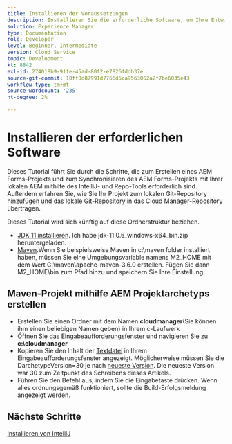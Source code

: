 ```yaml
---
title: Installieren der Voraussetzungen
description: Installieren Sie die erforderliche Software, um Ihre Entwicklungsumgebung einzurichten.
solution: Experience Manager
type: Documentation
role: Developer
level: Beginner, Intermediate
version: Cloud Service
topic: Development
kt: 8842
exl-id: 274018b9-91fe-45ad-80f2-e7826fddb37e
source-git-commit: 10ff0d87991d7766d5ca9563062a2f7be6035e43
workflow-type: tm+mt
source-wordcount: '235'
ht-degree: 2%

---
```


# Installieren der erforderlichen Software

Dieses Tutorial führt Sie durch die Schritte, die zum Erstellen eines AEM Forms-Projekts und zum Synchronisieren des AEM Forms-Projekts mit Ihrer lokalen AEM mithilfe des IntelliJ- und Repo-Tools erforderlich sind. Außerdem erfahren Sie, wie Sie Ihr Projekt zum lokalen Git-Repository hinzufügen und das lokale Git-Repository in das Cloud Manager-Repository übertragen.




Dieses Tutorial wird sich künftig auf diese Ordnerstruktur beziehen.

* [JDK 11 installieren](https://www.oracle.com/java/technologies/downloads/#java11-windows). Ich habe jdk-11.0.6_windows-x64_bin.zip heruntergeladen.
* [Maven](https://maven.apache.org/guides/getting-started/windows-prerequisites.html).Wenn Sie beispielsweise Maven in c:\maven folder installiert haben, müssen Sie eine Umgebungsvariable namens M2_HOME mit dem Wert C:\maven\apache-maven-3.6.0 erstellen. Fügen Sie dann M2_HOME\bin zum Pfad hinzu und speichern Sie Ihre Einstellung.

## Maven-Projekt mithilfe AEM Projektarchetyps erstellen

* Erstellen Sie einen Ordner mit dem Namen **cloudmanager**(Sie können ihm einen beliebigen Namen geben) in Ihrem c-Laufwerk
* Öffnen Sie das Eingabeaufforderungsfenster und navigieren Sie zu **c:\cloudmanager**
* Kopieren Sie den Inhalt der [Textdatei](assets/creating-maven-project.txt) in Ihrem Eingabeaufforderungsfenster angezeigt. Möglicherweise müssen Sie die DarchetypeVersion=30 je nach [neueste Version](https://github.com/adobe/aem-project-archetype/releases). Die neueste Version war 30 zum Zeitpunkt des Schreibens dieses Artikels.
* Führen Sie den Befehl aus, indem Sie die Eingabetaste drücken. Wenn alles ordnungsgemäß funktioniert, sollte die Build-Erfolgsmeldung angezeigt werden.

## Nächste Schritte

[Installieren von IntelliJ](./intellij-set-up.md)